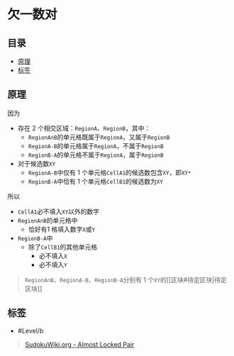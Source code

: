 # 欠一数对

<!-- START doctoc generated TOC please keep comment here to allow auto update -->
<!-- DON'T EDIT THIS SECTION, INSTEAD RE-RUN doctoc TO UPDATE -->
## 目录

- [原理](#%E5%8E%9F%E7%90%86)
- [标签](#%E6%A0%87%E7%AD%BE)

<!-- END doctoc generated TOC please keep comment here to allow auto update -->

## 原理

因为
- 存在 2 个相交区域：`RegionA`、`RegionB`，其中：
	- `RegionA∩B`的单元格既属于`RegionA`，又属于`RegionB`
	- `RegionA-B`的单元格属于`RegionA`，不属于`RegionB`
	- `RegionB-A`的单元格不属于`RegionA`，属于`RegionB`
- 对于候选数`XY`
	- `RegionA-B`中仅有 1 个单元格`CellA1`的候选数包含`XY`，即`XY*`
	- `RegionB-A`中恰有 1 个单元格`CellB1`的候选数为`XY`

所以
- `CellA1`必不填入`XY`以外的数字
- `RegionA∩B`的单元格中
	- 恰好有1 格填入数字`X`或`Y`
- `RegionB-A`中
	- 除了`CellB1`的其他单元格
		- 必不填入`X`
		- 必不填入`Y`

> `RegionA∩B`、`RegionA-B`、`RegionB-A`分别有 1 个`XY`的[[区块#待定区块|待定区块]]

## 标签

- #Level/b

> [SudokuWiki.org - Almost Locked Pair](https://www.sudokuwiki.org/Almost_Locked_Pair)

